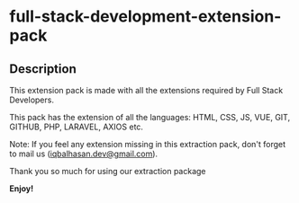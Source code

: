 # full-stack-development-extension-pack

## Description

This extension pack is made with all the extensions required by Full Stack Developers.

This pack has the extension of all the languages: HTML, CSS, JS, VUE, GIT, GITHUB, PHP, LARAVEL, AXIOS etc.

Note: If you feel any extension missing in this extraction pack, don't forget to mail us (iqbalhasan.dev@gmail.com).

Thank you so much for using our extraction package

**Enjoy!**
